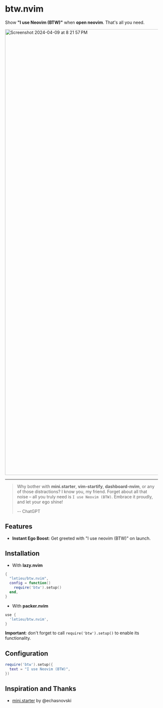 # btw.nvim

Show **"I use Neovim (BTW)"** when **open neovim**. That's all you need.

<img width="1470" alt="Screenshot 2024-04-09 at 8 21 57 PM" src="https://github.com/letieu/btw.nvim/assets/53562817/0a5f9627-a1ed-4cf5-82c2-c4211f2a860b">

___

> Why bother with **mini.starter**, **vim-startify**, **dashboard-nvim**, or any of those distractions? I know you, my friend. Forget about all that noise – all you truly need is `I use Neovim (BTW)`. Embrace it proudly, and let your ego shine!
>
> -- ChatGPT

## Features
- **Instant Ego Boost**: Get greeted with "I use neovim (BTW)" on launch.

## Installation

* With **lazy.nvim**
```lua
{
  "letieu/btw.nvim",
  config = function()
    require('btw').setup()
  end,
}
```
* With **packer.nvim**
```lua
use {
  'letieu/btw.nvim',
}
```

**Important**: don't forget to call `require('btw').setup()` to enable its functionality.

## Configuration

```lua
require('btw').setup({
  text = "I use Neovim (BTW)",
})
```

## Inspiration and Thanks
- [mini.starter](https://github.com/echasnovski/mini.starter) by @echasnovski
